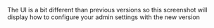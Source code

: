 The UI is a bit different than previous versions so this screenshot will display how to configure your admin settings with the new version